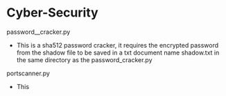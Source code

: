 # Cyber-Security


password__cracker.py
- This is a sha512 password cracker, it requires the encrypted password from the shadow file to be saved in a txt document name shadow.txt in the same directory as the password_cracker.py

portscanner.py
- This 
